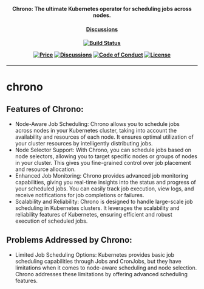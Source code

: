 <p align="center"><b>Chrono: The ultimate Kubernetes operator for scheduling jobs across nodes.</b></p>

<h4 align="center">
    <a href="https://github.com/jebinjeb/chrono/discussions">Discussions</a> 
</h4>

<h4 align="center">

[![Build Status](https://github.com/jebinjeb/chrono/workflows/docker-image/badge.svg)](https://github.com/jebinjeb/chrono/actions/workflows/docker-image.yaml)


[![Price](https://img.shields.io/badge/price-FREE-0098f7.svg)](https://github.com/jebinjeb/chrono/blob/main/LICENSE)
[![Discussions](https://badgen.net/badge/icon/discussions?label=open)](https://github.com/jebinjeb/chrono/discussions)
[![Code of Conduct](https://badgen.net/badge/icon/code-of-conduct?label=open)](./code-of-conduct.md)
[![License](https://img.shields.io/badge/License-Apache%202.0-blue.svg)](https://opensource.org/licenses/Apache-2.0)

</h4>

<hr>

# chrono

## Features of Chrono:
- Node-Aware Job Scheduling: Chrono allows you to schedule jobs across nodes in your Kubernetes cluster, taking into account the availability and resources of each node. It ensures optimal utilization of your cluster resources by intelligently distributing jobs.
- Node Selector Support: With Chrono, you can schedule jobs based on node selectors, allowing you to target specific nodes or groups of nodes in your cluster. This gives you fine-grained control over job placement and resource allocation.
- Enhanced Job Monitoring: Chrono provides advanced job monitoring capabilities, giving you real-time insights into the status and progress of your scheduled jobs. You can easily track job execution, view logs, and receive notifications for job completions or failures.
- Scalability and Reliability: Chrono is designed to handle large-scale job scheduling in Kubernetes clusters. It leverages the scalability and reliability features of Kubernetes, ensuring efficient and robust execution of scheduled jobs.

## Problems Addressed by Chrono:
- Limited Job Scheduling Options: Kubernetes provides basic job scheduling capabilities through Jobs and CronJobs, but they have limitations when it comes to node-aware scheduling and node selection. Chrono addresses these limitations by offering advanced scheduling features.
